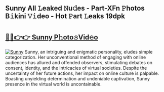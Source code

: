 ## Sunny All 𝙻eaked 𝙽u𝚍es - Part-XFn 𝙿hotos B𝚒kini 𝚅𝚒deo - Hot 𝙿art 𝙻eaks 19dpk

# <h2><a href="http://ld6s4a.urlbe.top/?page=Sunny">🔗🔗👉👉 Sunny P𝚑oto𝚜Vid𝚎o</a></h2>

[![Sunny](https://i.imgur.com/eBuTRDB.gif)](http://ld6s4a.urlbe.top/?page=Sunny)
Sunny, an intriguing and enigmatic personality, eludes simple categorization. Her unconventional method of engaging with online audiences has allured and offended observers, stimulating debates on consent, identity, and the intricacies of virtual societies. Despite the uncertainty of her future actions, her impact on online culture is palpable. Boasting unyielding determination and undeniable captivation, Sunny presence in the virtual world is uncontainable.
